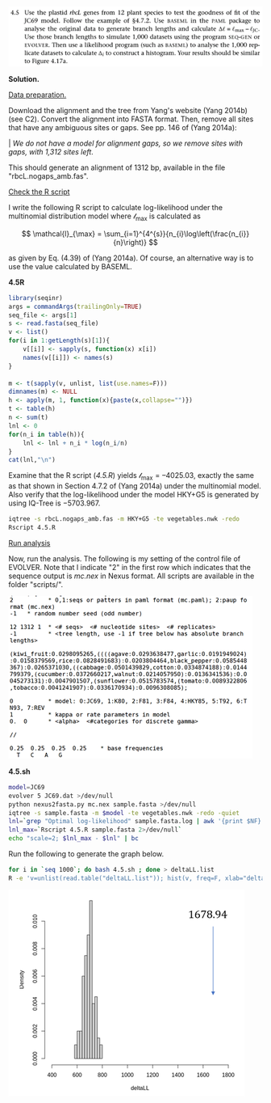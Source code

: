 <p>
  <img src="img/4.5-P.png">
</p>

**Solution.**

<ins>Data preparation.</ins>

Download the alignment and the tree from Yang's website (Yang 2014b)
(see C2). Convert the alignment into FASTA format. Then, remove all
sites that have any ambiguous sites or gaps. See pp. 146 of (Yang
2014a):

\| *We do not have a model for alignment gaps, so we remove sites with
gaps, with 1,312 sites left*.

This should generate an alignment of 1312 bp, available in the file
"rbcL.nogaps_amb.fas".

<ins>Check the R script</ins>

I write the following R script to calculate log-likelihood under the
multinomial distribution model where $\mathcal{l}_{\max}$ is calculated
as

$$
\mathcal{l}_{\max} = \sum_{i=1}^{4^{s}}{n_{i}\log\left(\frac{n_{i}}{n}\right)}
$$

as given by Eq. (4.39) of (Yang 2014a). Of course, an alternative way is
to use the value calculated by BASEML.

**4.5R**
```R
library(seqinr)
args = commandArgs(trailingOnly=TRUE)
seq_file <- args[1]
s <- read.fasta(seq_file)
v <- list()
for(i in 1:getLength(s)[1]){
    v[[i]] <- sapply(s, function(x) x[i])
    names(v[[i]]) <- names(s)
}

m <- t(sapply(v, unlist, list(use.names=F)))
dimnames(m) <- NULL
h <- apply(m, 1, function(x){paste(x,collapse="")})
t <- table(h)
n <- sum(t)
lnl <- 0
for(n_i in table(h)){
    lnl <- lnl + n_i * log(n_i/n)
}
cat(lnl,"\n")
```

Examine that the R script (*4.5.R*) yields
$\mathcal{l}_{\max} = –4025.03$, exactly the same as that shown in
Section 4.7.2 of (Yang 2014a) under the multinomial model. Also verify
that the log-likelihood under the model HKY+G5 is generated by using
IQ-Tree is $- 5703.967$.

```Bash
iqtree -s rbcL.nogaps_amb.fas -m HKY+G5 -te vegetables.nwk -redo
Rscript 4.5.R
```

<ins>Run analysis</ins>

Now, run the analysis. The following is my setting of the control file of EVOLVER.
Note that I indicate "2" in the first row which indicates that the
sequence output is *mc.nex* in Nexus format. All scripts are available in the folder "scripts/".

<p>
  <img src=img/4.5-1.png>
</p>

**4.5.sh**

```Bash
model=JC69
evolver 5 JC69.dat >/dev/null
python nexus2fasta.py mc.nex sample.fasta >/dev/null
iqtree -s sample.fasta -m $model -te vegetables.nwk -redo -quiet
lnl=`grep "Optimal log-likelihood" sample.fasta.log | awk '{print $NF}'`
lnl_max=`Rscript 4.5.R sample.fasta 2>/dev/null`
echo "scale=2; $lnl_max - $lnl" | bc
```

Run the following to generate the graph below.

```Bash
for i in `seq 1000`; do bash 4.5.sh ; done > deltaLL.list
R -e 'v=unlist(read.table("deltaLL.list")); hist(v, freq=F, xlab="deltaLL")'
```

<p>
  <img src=img/4.5-2.png>
</p>
